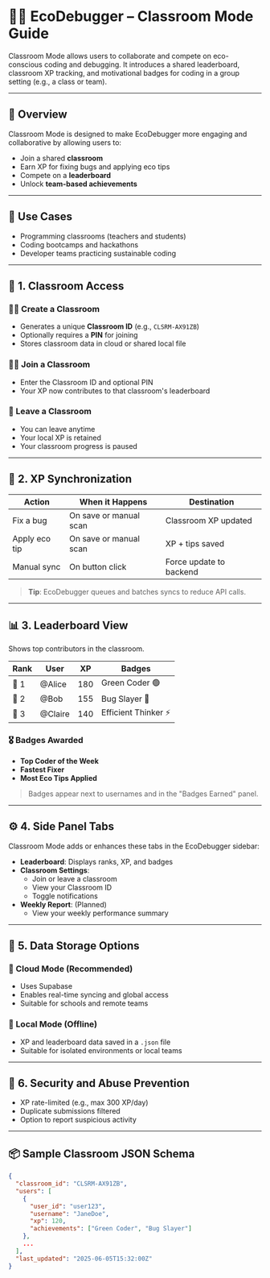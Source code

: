 # 🧑‍🏫 EcoDebugger – Classroom Mode Guide

Classroom Mode allows users to collaborate and compete on eco-conscious coding and debugging. It introduces a shared leaderboard, classroom XP tracking, and motivational badges for coding in a group setting (e.g., a class or team).

---

## 📌 Overview

Classroom Mode is designed to make EcoDebugger more engaging and collaborative by allowing users to:

- Join a shared **classroom**
- Earn XP for fixing bugs and applying eco tips
- Compete on a **leaderboard**
- Unlock **team-based achievements**

---

## 🎯 Use Cases

- Programming classrooms (teachers and students)
- Coding bootcamps and hackathons
- Developer teams practicing sustainable coding

---

## 🔐 1. Classroom Access

### 🧑‍🏫 Create a Classroom
- Generates a unique **Classroom ID** (e.g., `CLSRM-AX91ZB`)
- Optionally requires a **PIN** for joining
- Stores classroom data in cloud or shared local file

### 🙋‍♂️ Join a Classroom
- Enter the Classroom ID and optional PIN
- Your XP now contributes to that classroom's leaderboard

### 🚪 Leave a Classroom
- You can leave anytime
- Your local XP is retained
- Your classroom progress is paused

---

## 🔁 2. XP Synchronization

| Action        | When it Happens        | Destination             |
|---------------|------------------------|-------------------------|
| Fix a bug     | On save or manual scan | Classroom XP updated    |
| Apply eco tip | On save or manual scan | XP + tips saved         |
| Manual sync   | On button click        | Force update to backend |

> **Tip**: EcoDebugger queues and batches syncs to reduce API calls.

---

## 📊 3. Leaderboard View

Shows top contributors in the classroom.

| Rank | User    | XP  | Badges              |
|------|-------- |-----|---------------------|
| 🥇 1 | @Alice | 180 | Green Coder 🟢      |
| 🥈 2 | @Bob   | 155 | Bug Slayer 🐞       |
| 🥉 3 | @Claire| 140 | Efficient Thinker ⚡|

### 🎖 Badges Awarded
- **Top Coder of the Week**
- **Fastest Fixer**
- **Most Eco Tips Applied**

> Badges appear next to usernames and in the "Badges Earned" panel.

---

## ⚙️ 4. Side Panel Tabs

Classroom Mode adds or enhances these tabs in the EcoDebugger sidebar:

- **Leaderboard**: Displays ranks, XP, and badges
- **Classroom Settings**:
  - Join or leave a classroom
  - View your Classroom ID
  - Toggle notifications
- **Weekly Report**: (Planned)
  - View your weekly performance summary

---

## 🧩 5. Data Storage Options

### 🔌 Cloud Mode (Recommended)
- Uses Supabase 
- Enables real-time syncing and global access
- Suitable for schools and remote teams

### 📁 Local Mode (Offline)
- XP and leaderboard data saved in a `.json` file
- Suitable for isolated environments or local teams

---

## 🔐 6. Security and Abuse Prevention

- XP rate-limited (e.g., max 300 XP/day)
- Duplicate submissions filtered
- Option to report suspicious activity

---

## 📦 Sample Classroom JSON Schema

```json
{
  "classroom_id": "CLSRM-AX91ZB",
  "users": [
    {
      "user_id": "user123",
      "username": "JaneDoe",
      "xp": 120,
      "achievements": ["Green Coder", "Bug Slayer"]
    },
    ...
  ],
  "last_updated": "2025-06-05T15:32:00Z"
}
